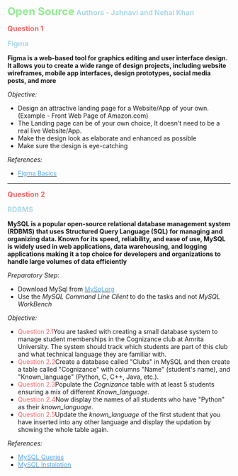
**<span style="color: #90EE90; font-size: 1.5rem;">Open Source</span>**
**<span style="color: #ADD8E6; font-size: 1rem;">Authors - Jahnavi and Nehal Khan</span>**

**<span style="color: #FF6363; font-size: 1rem;">Question 1</span>**

**<span style="color: #ADD8E6; font-size: 1rem;">Figma</span>**

**Figma is a web-based tool for graphics editing and user interface design. It allows you to create a wide range of design projects, including website wireframes, mobile app interfaces, design prototypes, social media posts, and more**

_Objective:_
- Design an attractive landing page for a Website/App of your own.
  (Example - Front Web Page of Amazon.com)
- The Landing page can be of your own choice, It doesn't need to be a real live Website/App.
- Make the design look as elaborate and enhanced as possible
- Make sure the design is eye-catching

_References:_
- [<span style="color: #55AAFF;">Figma Basics</span>](https://www.youtube.com/watch?v=FTFaQWZBqQ8&pp=ygUOZmlnbWEgdHV0b3JpYWw%3D)

<hr>

**<span style="color: #FF6363; font-size: 1rem;">Question 2</span>**

**<span style="color: #ADD8E6; font-size: 1rem;">RDBMS</span>**

**MySQL is a popular open-source relational database management system (RDBMS) that uses Structured Query Language (SQL) for managing and organizing data. Known for its speed, reliability, and ease of use, MySQL is widely used in web applications, data warehousing, and logging applications making it a top choice for developers and organizations to handle large volumes of data efficiently**

_Preparatory Step:_
- Download MySql from [<span style="color: #55AAFF;">MySql.org</span>](https://dev.mysql.com/downloads/mysql/)
- Use the *MySQL Command Line Client* to do the tasks and not *MySQL WorkBench*

_Objective:_
- <span style="color: #FF6363;">Question 2.1</span>You are tasked with creating a small database system to manage student memberships in the Cognizance club at Amrita University. The system should track which students are part of this club and what technical language they are familiar with.
- <span style="color: #FF6363;">Question 2.2</span>Create a database called "Clubs" in MySQL and then create a table called "Cognizance" with columns "Name" (student's name), and "Known_language" (Python, C, C++, Java, etc.).
- <span style="color: #FF6363;">Question 2.3</span>Populate the _Cognizance_ table with at least 5 students ensuring a mix of different _Known_language_.
- <span style="color: #FF6363;">Question 2.4</span>Now display the names of all students who have "Python" as their _known_language_.
- <span style="color: #FF6363;">Question 2.5</span>Update the _known_language_ of the first student that you have inserted into any other language and display the updation by showing the whole table again.

_References:_
- [<span style="color: #55AAFF;">MySQL Queries</span>](https://www.javatpoint.com/mysql-queries)
- [<span style="color: #55AAFF;">MySQL Instalation</span>](https://www.youtube.com/watch?v=u96rVINbAUI)
